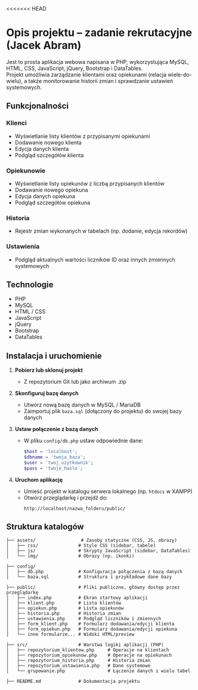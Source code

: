 <<<<<<< HEAD
# Opis projektu – zadanie rekrutacyjne (Jacek Abram)

Jest to prosta aplikacja webowa napisana w PHP, wykorzystująca MySQL, HTML, CSS, JavaScript, jQuery, Bootstrap i DataTables.  
Projekt umożliwia zarządzanie klientami oraz opiekunami (relacja wiele-do-wielu), a także monitorowanie historii zmian i sprawdzanie ustawień systemowych.

## Funkcjonalności

### Klienci
- Wyświetlanie listy klientów z przypisanymi opiekunami
- Dodawanie nowego klienta
- Edycja danych klienta
- Podgląd szczegółów klienta

### Opiekunowie
- Wyświetlanie listy opiekunów z liczbą przypisanych klientów
- Dodawanie nowego opiekuna
- Edycja danych opiekuna
- Podgląd szczegółów opiekuna

### Historia
- Rejestr zmian wykonanych w tabelach (np. dodanie, edycja rekordów)

### Ustawienia
- Podgląd aktualnych wartości liczników ID oraz innych zmiennych systemowych

## Technologie

- PHP
- MySQL
- HTML / CSS
- JavaScript
- jQuery
- Bootstrap
- DataTables

## Instalacja i uruchomienie

1. **Pobierz lub sklonuj projekt**
    - Z repozytorium Git lub jako archiwum .zip

2. **Skonfiguruj bazę danych**
    - Utwórz nową bazę danych w MySQL / MariaDB
    - Zaimportuj plik `baza.sql` (dołączony do projektu) do swojej bazy danych

3. **Ustaw połączenie z bazą danych**
    - W pliku `config/db.php` ustaw odpowiednie dane:
      ```php
      $host = 'localhost';
      $dbname = 'twoja_baza';
      $user = 'twoj_uzytkownik';
      $pass = 'twoje_haslo';
      ```

4. **Uruchom aplikację**
    - Umieść projekt w katalogu serwera lokalnego (np. `htdocs` w XAMPP)
    - Otwórz przeglądarkę i przejdź do:
      ```
      http://localhost/nazwa_folderu/public/
      ```

## Struktura katalogów

```
├── assets/                 # Zasoby statyczne (CSS, JS, obrazy)
│   ├── css/               # Style CSS (sidebar, tabele)
│   ├── js/                # Skrypty JavaScript (sidebar, DataTables)
│   └── img/               # Obrazy (np. ikonki)

├── config/
│   ├── db.php             # Konfiguracja połączenia z bazą danych
│   └── baza.sql           # Struktura i przykładowe dane bazy

├── public/                # Pliki publiczne, główny dostęp przez przeglądarkę
│   ├── index.php          # Ekran startowy aplikacji
│   ├── klient.php         # Lista klientów
│   ├── opiekun.php        # Lista opiekunów
│   ├── historia.php       # Historia zmian
│   ├── ustawienia.php     # Podgląd liczników i zmiennych
│   ├── form_klient.php    # Formularz dodawania/edycji klienta
│   ├── form_opiekun.php   # Formularz dodawania/edycji opiekuna
│   └── inne formularze... # Widoki HTML/preview

├── src/                   # Warstwa logiki aplikacji (PHP)
│   ├── repozytorium_klientow.php     # Operacje na klientach
│   ├── repozytorium_opiekunow.php    # Operacje na opiekunach
│   ├── repozytorium_historia.php     # Historia zmian
│   ├── repozytorium_ustawienia.php   # Dane systemowe
│   └── grupowanie.php                # Łączenie danych z wielu tabel

├── README.md              # Dokumentacja projektu
```
